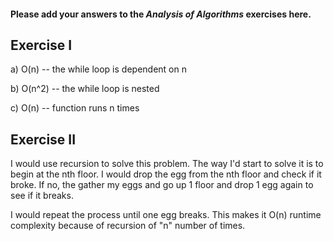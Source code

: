 #### Please add your answers to the ***Analysis of  Algorithms*** exercises here.

## Exercise I

a) O(n) -- the while loop is dependent on n 


b) O(n^2) -- the while loop is nested


c) O(n) -- function runs n times

## Exercise II

I would use recursion to solve this problem.  The way I'd start to solve it is to begin at the nth floor.  I would drop the egg from the nth floor and check if it broke.  If no, the gather my eggs and go up 1 floor and drop 1 egg again to see if it breaks.

I would repeat the process until one egg breaks.  This makes it O(n) runtime complexity because of recursion of "n" number of times.

